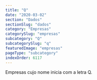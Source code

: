 ```yaml
---
title: "Q"
date: "2020-03-02"
section: "Dados"
sectionSlug: "dados"
category: "Empresas"
categorySlug: "empresas"
subcategory: "Q"
subcategorySlug: "q"
featuredImage: "empresas"
pageType: "subcategory"
indexOrder: 6117
---
```


Empresas cujo nome inicia com a letra Q.